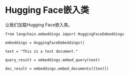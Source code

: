 Hugging Face嵌入类
===================

让我们加载Hugging Face嵌入类。

```
from langchain.embeddings import HuggingFaceEmbeddings

```

```
embeddings = HuggingFaceEmbeddings()

```

```
text = "This is a test document."

```

```
query_result = embeddings.embed_query(text)

```

```
doc_result = embeddings.embed_documents([text])

```


